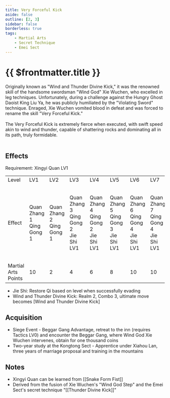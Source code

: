 ```yaml
---
title: Very Forceful Kick
aside: false
outline: [2, 3]
sidebar: false
borderless: true
tags:
    - Martial Arts
    - Secret Technique
    - Emei Sect
---
```


# {{ $frontmatter.title }}

<div style="max-width:890px">
<BookItemIcon :size="`medium`" :needLink="false" :no="4002" :style="'float: right;'"></BookItemIcon>
Originally known as "Wind and Thunder Divine Kick," it was the renowned skill of the handsome swordsman "Wind God" Xie Wuchen, who excelled in leg techniques. Unfortunately, during a challenge against the Hungry Ghost Daoist King Liu Ya, he was publicly humiliated by the "Violating Sword" technique. Enraged, Xie Wuchen vomited blood in defeat and was forced to rename the skill "Very Forceful Kick."
<br><br>
The Very Forceful Kick is extremely fierce when executed, with swift speed akin to wind and thunder, capable of shattering rocks and dominating all in its path, truly formidable.
</div>
<br clear="all" />

## Effects

Requirement: Xingyi Quan LV1

<table>
    <tr>
        <td>Level</td>
        <td>LV1</td>
        <td>LV2</td>
        <td>LV3</td>
        <td>LV4</td>
        <td>LV5</td>
        <td>LV6</td>
        <td>LV7</td>
        <td>LV8</td>
        <td>LV9</td>
        <td>LV10</td>
    </tr>
    <tr>
        <td>Effect</td>
        <td>Quan Zhang 1<br>Qing Gong 1</td>
        <td>Quan Zhang 2<br>Qing Gong 1</td>
        <td>Quan Zhang 3<br>Qing Gong 2<br>Jie Shi LV1</td>
        <td>Quan Zhang 4<br>Qing Gong 2<br>Jie Shi LV1</td>
        <td>Quan Zhang 5<br>Qing Gong 3<br>Jie Shi LV1</td>
        <td>Quan Zhang 6<br>Qing Gong 4<br>Jie Shi LV1</td>
        <td>Quan Zhang 7<br>Qing Gong 4<br>Jie Shi LV1</td>
        <td>Quan Zhang 8<br>Qing Gong 5<br>Jie Shi LV2</td>
        <td>Quan Zhang 9<br>Qing Gong 5<br>Jie Shi LV2</td>
        <td>Quan Zhang 10<br>Qing Gong 6<br>Jie Shi LV2<br>Wind and Thunder Divine Kick</td>
    </tr>
    <tr>
        <td>Martial Arts Points</td>
        <td>10</td>
        <td>2</td>
        <td>4</td>
        <td>6</td>
        <td>8</td>
        <td>10</td>
        <td>10</td>
        <td>10</td>
        <td>10</td>
        <td>10 (80)</td>
    </tr>
</table>

-   Jie Shi: Restore Qi based on level when successfully evading
-   Wind and Thunder Divine Kick: Realm 2, Combo 3, ultimate move becomes [Wind and Thunder Divine Kick]

## Acquisition

-   Siege Event - Beggar Gang Advantage, retreat to the inn (requires Tactics LV0) and encounter the Beggar Gang, where Wind God Xie Wuchen intervenes, obtain for one thousand coins
-   Two-year study at the Kongtong Sect - Apprentice under Xiahou Lan, three years of marriage proposal and training in the mountains

## Notes

-   Xingyi Quan can be learned from [[Snake Form Fist]]
-   Derived from the fusion of Xie Wuchen's "Wind God Step" and the Emei Sect's secret technique "[[Thunder Divine Kick]]"
